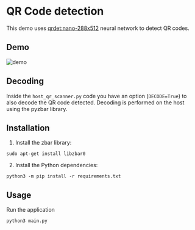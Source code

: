 # QR Code detection

This demo uses [qrdet:nano-288x512](https://hub.luxonis.com/ai/models/d1183a0f-e9a0-4fa2-8437-f2f5b0181739?view=page) neural network to detect QR codes.

## Demo

![demo](https://user-images.githubusercontent.com/18037362/173070218-5a069728-f365-4fa1-869f-ef871b90a7f7.gif)

## Decoding

Inside the `host_qr_scanner.py` code you have an option (`DECODE=True`) to also decode the QR code detected. Decoding is performed on the host using the pyzbar library.

## Installation

1. Install the zbar library:

```
sudo apt-get install libzbar0
```

2. Install the Python dependencies:

```
python3 -m pip install -r requirements.txt
```

## Usage

Run the application

```
python3 main.py
```
